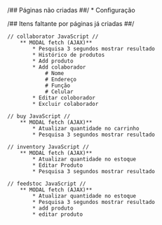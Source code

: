 /## Páginas não criadas ##/
    * Configuração

/## Itens faltante por páginas já criadas ##/

    // collaborator JavaScript //
        ** MODAL fetch (AJAX)**
            * Pesquisa 3 segundos mostrar resultado
            * Histórico de produtos
            * Add produto
            * Add colaborador
                # Nome
                # Endereço
                # Função
                # Celular
            * Editar coloborador
            * Excluir colaborador

    // buy JavaScript //
        ** MODAL fetch (AJAX)**
            * Atualizar quantidade no carrinho
            * Pesquisa 3 segundos mostrar resultado

    // inventory JavaScript //
        ** MODAL fetch (AJAX)**
            * Atualizar quantidade no estoque
            * Editar Produto
            * Pesquisa 3 segundos mostrar resultado

    // feedstoc JavaScript //
        ** MODAL fetch (AJAX)**
            * Atualizar quantidade no estoque
            * Pesquisa 3 segundos mostrar resultado
            * add produto
            * editar produto
        